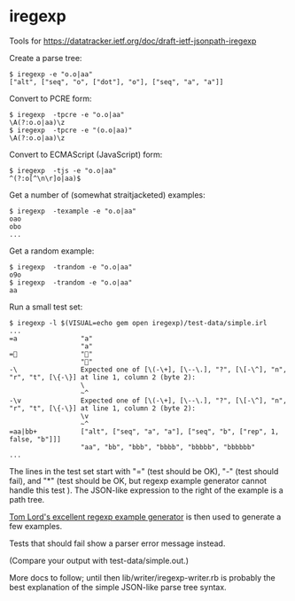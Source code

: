 # iregexp
Tools for https://datatracker.ietf.org/doc/draft-ietf-jsonpath-iregexp

Create a parse tree:

```
$ iregexp -e "o.o|aa"
["alt", ["seq", "o", ["dot"], "o"], ["seq", "a", "a"]]
```

Convert to PCRE form:

```
$ iregexp  -tpcre -e "o.o|aa"
\A(?:o.o|aa)\z
$ iregexp  -tpcre -e "(o.o|aa)"
\A(?:o.o|aa)\z
```

Convert to ECMAScript (JavaScript) form:

```
$ iregexp  -tjs -e "o.o|aa"
^(?:o[^\n\r]o|aa)$
```

Get a number of (somewhat straitjacketed) examples:

```
$ iregexp  -texample -e "o.o|aa"
oao
obo
...
```

Get a random example:

```
$ iregexp  -trandom -e "o.o|aa"
o9o
$ iregexp  -trandom -e "o.o|aa"
aa
```

Run a small test set:

```
$ iregexp -l $(VISUAL=echo gem open iregexp)/test-data/simple.irl
...
=a                "a"
                  "a"
=🤔                "🤔"
                  "🤔"
-\                Expected one of [\(-\+], [\--\.], "?", [\[-\^], "n", "r", "t", [\{-\}] at line 1, column 2 (byte 2):
                  \
                  ~^
-\v               Expected one of [\(-\+], [\--\.], "?", [\[-\^], "n", "r", "t", [\{-\}] at line 1, column 2 (byte 2):
                  \v
                  ~^
=aa|bb+           ["alt", ["seq", "a", "a"], ["seq", "b", ["rep", 1, false, "b"]]]
                  "aa", "bb", "bbb", "bbbb", "bbbbb", "bbbbbb"
...
```

The lines in the test set start with "=" (test should be OK), "-"
(test should fail), and "*" (test should be OK, but regexp example
generator cannot handle this test ).
The JSON-like expression to the right of the example is a path tree.

[Tom Lord's excellent regexp example generator][regexp-examples] is
then used to generate a few examples.

[regexp-examples]: https://github.com/tom-lord/regexp-examples

Tests that should fail show a parser error message instead.

(Compare your output with test-data/simple.out.)

More docs to follow; until then lib/writer/iregexp-writer.rb is
probably the best explanation of the simple JSON-like parse tree syntax.
